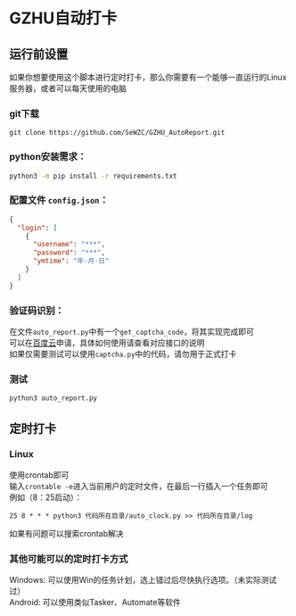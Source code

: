 # GZHU自动打卡

## 运行前设置

如果你想要使用这个脚本进行定时打卡，那么你需要有一个能够一直运行的Linux服务器，或者可以每天使用的电脑

### git下载
```shell
git clone https://github.com/SeWZC/GZHU_AutoReport.git
```

### python安装需求：
```sh
python3 -m pip install -r requirements.txt
```

### 配置文件 `config.json`：
```json
{
  "login": [
    {
      "username": "***",
      "password": "***",
      "ymtime": "年-月-日"
    }
  ]
}
```

### 验证码识别：
在文件`auto_report.py`中有一个`get_captcha_code`，将其实现完成即可<br>
可以在[百度云](https://console.bce.baidu.com/ai/#/ai/ocr/app/list)申请，具体如何使用请查看对应接口的说明<br>
如果仅需要测试可以使用`captcha.py`中的代码，请勿用于正式打卡

### 测试
```sh
python3 auto_report.py
```

## 定时打卡
### Linux
使用crontab即可<br>
输入`crontable -e`进入当前用户的定时文件，在最后一行插入一个任务即可<br>
例如（8：25启动）：
```
25 8 * * * python3 代码所在目录/auto_clock.py >> 代码所在目录/log
```
如果有问题可以搜索crontab解决

### 其他可能可以的定时打卡方式
Windows:
可以使用Win的任务计划，选上错过后尽快执行选项。（未实际测试过）<br>
Android:
可以使用类似Tasker、Automate等软件